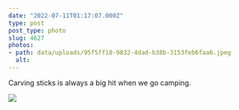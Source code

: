 ```yaml
---
date: "2022-07-11T01:17:07.000Z"
type: post 
post_type: photo
slug: 4627
photos: 
- path: data/uploads/95f5ff18-9832-4dad-b38b-3153feb6faa6.jpeg
  alt: 
---
```

Carving sticks is always a big hit when we go camping. 


![](https://brandontreb.com/data/uploads/95f5ff18-9832-4dad-b38b-3153feb6faa6.jpeg)
